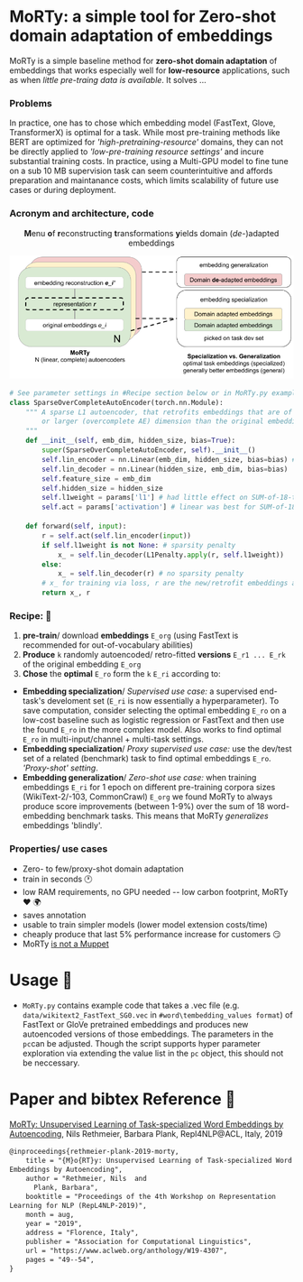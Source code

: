 # MoRTy: a simple tool for Zero-shot domain adaptation of embeddings
MoRTy is a simple baseline method for **zero-shot domain adaptation** of embeddings that works especially well for **low-resource** applications, such as when *little pre-traing data is available*. It solves ...

### Problems
In practice, one has to chose which embedding model (FastText, Glove, TransformerX) is optimal for a task. While most pre-training methods like BERT are optimized for *'high-pretraining-resource'* domains, they can not be directly applied to *'low-pre-training resource settings'* and incure substantial training costs. In practice, using a Multi-GPU model to fine tune on a sub 10 MB supervision task can seem counterintuitive and affords preparation and maintanance costs, which limits scalability of future use cases or during deployment.  

### Acronym and architecture, code
<p align="center">
<b>M</b>enu <b>o</b>f <b>r</b>econstructing <b>t</b>ransformations <b>y</b>ields domain (<i>de-</i>)adapted embeddings
  </p>
<p align="center">
  <img src="morty.png" width="700">
</p>

``` python
# See parameter settings in #Recipe section below or in MoRTy.py example (pc=OrderedDict ...)
class SparseOverCompleteAutoEncoder(torch.nn.Module):
    """ A sparse L1 autoencoder, that retrofits embeddings that are of the same (complete AE)
        or larger (overcomplete AE) dimension than the original embeddings.
    """
    def __init__(self, emb_dim, hidden_size, bias=True):
        super(SparseOverCompleteAutoEncoder, self).__init__()
        self.lin_encoder = nn.Linear(emb_dim, hidden_size, bias=bias) # no bias works too
        self.lin_decoder = nn.Linear(hidden_size, emb_dim, bias=bias)
        self.feature_size = emb_dim
        self.hidden_size = hidden_size
        self.l1weight = params['l1'] # had little effect on SUM-of-18-tasks performance
        self.act = params['activation'] # linear was best for SUM-of-18-tasks score

    def forward(self, input):
        r = self.act(self.lin_encoder(input))
        if self.l1weight is not None: # sparsity penalty
            x_ = self.lin_decoder(L1Penalty.apply(r, self.l1weight))
        else:
            x_ = self.lin_decoder(r) # no sparsity penalty
        # x_ for training via loss, r are the new/retrofit embeddings after training (1-epoch)
        return x_, r  
```

### Recipe: :stew:
1. **pre-train**/ download **embeddings** `E_org` (using FastText is recommended for out-of-vocabulary abilities)
2. **Produce** `k` randomly autoencoded/ retro-fitted **versions** `E_r1 ... E_rk` of the original embedding `E_org`
3. **Chose** the **optimal** `E_ro` form the `k` `E_ri` according to:
+ **Embedding specialization**/ *Supervised use case:* a supervised end-task's develoment set (`E_ri` is now essentially a hyperparameter). To save computation, consider selecting the optimal embedding `E_ro` on a low-cost baseline such as logistic regression or FastText and then use the found `E_ro` in the more complex model. Also works to find optimal `E_ro` in multi-input/channel + multi-task settings.
+ **Embedding specialization**/ *Proxy supervised use case:* use the dev/test set of a related (benchmark) task to find optimal embeddings `E_ro`. *'Proxy-shot' setting*.
+ **Embedding generalization**/ *Zero-shot use case:* when training embeddings `E_ri` for 1 epoch on different pre-training corpora sizes (WikiText-2/-103, CommonCrawl) `E_org` we found MoRTy to always produce score improvements (between 1-9%) over the sum of 18 word-embedding benchmark tasks. This means that MoRTy *generalizes* embeddings 'blindly'.

### Properties/ use cases
+ Zero- to few/proxy-shot domain adaptation
+ train in seconds :clock1:
+ low RAM requirements, no GPU needed -- low carbon footprint, MoRTy :hearts: :earth_africa:
+ saves annotation 
+ usable to train simpler models (lower model extension costs/time)
+ cheaply produce that last 5% performance increase for customers :smirk:
+ MoRTy [is not a Muppet](https://en.wikipedia.org/wiki/Morty_Smith) 

# Usage :wrench:
+ `MoRTy.py` contains example code that takes a .vec file (e.g. `data/wikitext2_FastText_SG0.vec` in `#word\tembedding_values format`) of FastText or GloVe pretrained embeddings and produces new autoencoded versions of those embeddings. The parameters in the `pc`can be adjusted. Though the script supports hyper parameter exploration via extending the value list in the `pc` object, this should not be neccessary.

# Paper and bibtex Reference :scroll:
[MoRTy: Unsupervised Learning of Task-specialized Word Embeddings
by Autoencoding](https://www.aclweb.org/anthology/W19-4307), Nils Rethmeier, Barbara Plank, Repl4NLP@ACL, Italy, 2019 
```
@inproceedings{rethmeier-plank-2019-morty,
    title = "{M}o{RT}y: Unsupervised Learning of Task-specialized Word Embeddings by Autoencoding",
    author = "Rethmeier, Nils  and
      Plank, Barbara",
    booktitle = "Proceedings of the 4th Workshop on Representation Learning for NLP (RepL4NLP-2019)",
    month = aug,
    year = "2019",
    address = "Florence, Italy",
    publisher = "Association for Computational Linguistics",
    url = "https://www.aclweb.org/anthology/W19-4307",
    pages = "49--54",
}
```
